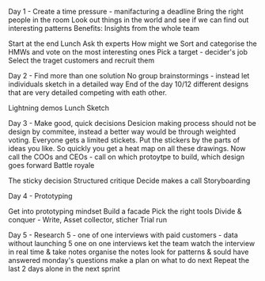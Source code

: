 Day 1 - 
Create a time pressure - manifacturing a deadline
Bring the right people in the room
Look out things in the world and see if we can find out interesting patterns
Benefits: Insights from the whole team


Start at the end
Lunch
Ask th experts
How might we
Sort and categorise the HMWs and vote on the most interesting ones
Pick a target - decider's job
Select the traget customers and recruit them

Day 2 - 
Find more than one solution
No group brainstormings - instead let individuals sketch in a detailed way
End of the day 10/12 different designs that are very detailed competing with eath other.

Lightning demos
Lunch
Sketch

Day 3 - Make good, quick decisions
Desicion making process should not be design by commitee, instead a better way would be through weighted voting.
Everyone gets a limited stickets. Put the stickers by the parts of ideas you like. So quickly you get a heat map on all these drawings.
Now call the COOs and CEOs - call on which protoytpe to build, which design goes forward
Battle royale

The sticky decision
Structured critique
Decide makes a call
Storyboarding

Day 4 - Prototyping

Get into prototyping mindset
Build a facade
Pick the right tools
Divide & conquer - Write, Asset collector, sticher
Trial run

Day 5 - 
Research
5 - one of one interviews with paid customers - data without launching
5 one on one interviews
ket the team watch the interview in real time & take notes
organise the notes
look for patterns & sould have answered monday's questions
make a plan on what to do next
Repeat the last 2 days alone in the next sprint